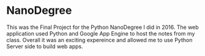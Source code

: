 # NanoDegree

This was the Final Project for the Python NanoDegree I did in 2016.  The web application used Python and Google App Engine to host the notes from my class.  Overall it was an exciting expereince and allowed me to use Python Server side to build web apps.
